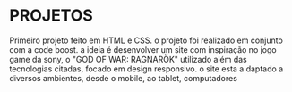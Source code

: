 
 # PROJETOS
 Primeiro projeto feito em HTML e CSS. o projeto foi realizado em conjunto com a code boost. a ideia é desenvolver um site com inspiração no jogo game da sony, o "GOD OF 
 WAR: RAGNARÖK" utilizado além das tecnologias citadas, focado em design responsivo. o site esta a daptado a diversos ambientes, desde o mobile, ao tablet, computadores 
